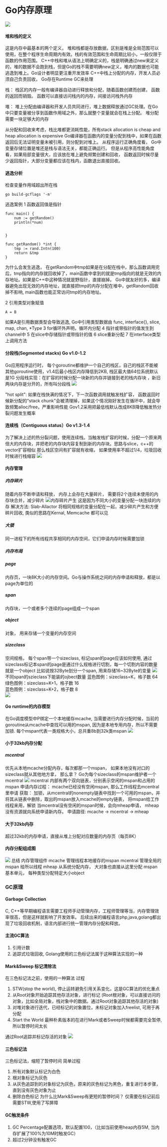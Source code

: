 # Go内存原理


![](https://z3.ax1x.com/2021/07/29/WHSuM6.jpg)

#### 堆和栈的定义
这是内存中最基本的两个定义， 堆和栈都是存放数据，区别是堆是全局范围可以使用，在整个程序生命周期内有效。栈的有效范围和生命周期比较小，一般仅限于函数的作用范围。
C++中栈和堆从语法上明确定义的，栈是明确通过new来定义的，堆的数据不会跑到栈，但是Go的栈不需要明确new定义，堆内的数据也可能逃逸到堆上。Go设计者明显更注重开发效率
C++中栈上分配的内存，开发人员必须自己负责回收， Go存在Runtime GC来处理

栈： 
栈区的内存一般有编译器自动进行释放和分配，随着函数创建而创建， 函数的返回而销毁。
函数可以直接访问栈内的内存，间接访问栈外内存

堆：
堆上分配由编译器和开发人员共同进行，堆上数据释放通过GC处理。在Go中只要变量被分享到函数作用域之外，那么就整个变量就会在栈上分配。
堆分配需要一块足够大的内存

从分配和回收来考虑，栈比堆都更消耗性能，所有stack allocation is cheap and heap allocation is expensive
Go编译器在函数内的变量分配到栈中，如果在函数返回后无法证明变量未被引用，则分配到对堆上。
从程序运行正确角度看， Go中变量存储位置是堆还是栈与语法无关，都能正确运行。
但是从程序高性能角度看，如果局部变量很大，应该放在堆上避免频繁创建和回收， 函数返回时候尽量少返回指针，大部分变量都应该在栈内，函数退出直接回收。

#### 逃逸分析
检查变量作用域超出所在栈
``` golang
go build-gcflags '-m'
```
逃逸案例
1 函数返回值是指针
``` golang 
func main() {
    num := getRandom()
    println(*num)
    
    
}

func getRandom() *int {
    tmp := rand.Intn(100)
    return &tmp
}
```
为什么会发生逃逸， 在getRandom中tmp如果是在分配在栈中，那么函数调用完后，tmp指向的内存就回收掉了，main函数中拿到的就是tmp指向的就是无效的内存地址。如果是C++中这种情况就是野指针，直接崩掉。
Go中就友好的多，编译器避免出现无效的内存地址，就直接把tmp的内存分配在堆中，getRandom回收掉不影响, main函数也能正常访问tmp的内存地址。

2 引用类型对象赋值
``` golang
A = B
```
如果A是引用数据类型会导致逃逸, Go中引用类型数据由 func, interface{}, slice, map, chan, *Type
3 for循环外声明，循环内分配
4 指针或带指针的值发生到channel中
5 在slice中存储指针或带指针的值
6 slice重新分配
7 在interface类型上调用方法

#### 分段栈(Segmented stacks) Go v1.0-1.2
Go应用程序运行时， 每个goroutine都维护一个自己的栈区，自己的栈区不能被其他goroutine使用，v1.4后最小栈区内存降低到2KB, 栈区最大值64位系统默认是1G
分段栈实现：在扩容的时候分配一块新的内存并链接到老的栈内存块 ，新旧两块内存是分开的，所有叫分段栈
![](https://z3.ax1x.com/2021/07/29/WqKvKf.png)

"hot split": 如果在栈快满的情况下，下一次函数调用就触发栈扩容， 函数返回时候新分配的"stack chunk"会被清理掉，如果这个情况刚好发生在循环中，就会导致频繁alloc/free，严重影响性能
Gov1.2采用把最低栈默认改成8KB降低触发热分裂问题发生概率

#### 连续栈（Contiguous status）Go v1.3-1.4
为了解决上述的热分裂问题，使用连续栈。当触发栈扩容的时候，分配一个原来两倍大的内存块，并把老的内存块内容复制到新的内存块。思路与slice，c++的vector扩容相似
那么栈区空间有扩容就有收缩， 如果使用率不超过1/4，垃圾回收时候进行栈缩容
![](https://z3.ax1x.com/2021/07/31/WjHL11.png)


#### 内存管理
##### 内存碎片
随着内存不断申请和释放， 内存上会存在大量碎片， 需要将2个连续未使用的内存块合并，减少碎片
![内存碎片产生](https://z3.ax1x.com/2021/08/02/f9jC79.png)
这是因为不同大小的变量分配一块连续的内存
解决方法: Slab-Allactor 将相同规格的变量分配在一起，减少碎片产生和方便碎片回收, 类似的思路在Kernal, Memcache 都可以见
##### 大锁
同一进程下的所有线程共享相同的内存空间，它们申请内存时候需要加锁
##### 内存布局
##### page
内存页，一块8K大小的内存空间。Go与操作系统之间的内存申请和释放，都是以page为单位的
##### span
内存块，一个或者多个连续的page组成一个span
##### object
对象， 用来存储一个变量的内存空间
##### sizeclass
空间规格， 每个span带一个sizeclass, 标记span的page应该如何使用, 通过sizeclass标记本span的page是通过什么规格进行切割，每一个切割内容的数量就是一个object
比如说按32Byte划分一个span, 用来存储16~32Byte的变量
![](https://z3.ax1x.com/2021/08/02/fCSuxP.png)
不同span的szieclass下能装的ojbect数量
蓝色图例：sizeclass=K，格子数 64    
绿色图例：sizeclass=K+1，格子数 16    
蓝色图例：sizeclass=K+2，格子数 8    
![](https://z3.ax1x.com/2021/08/02/fCSra4.jpg)

#### Go runtime的内存模型
在Go调度模型中P绑定一个本地缓存mcache, 当需要进行内存分配时候，当前的goroutine从mcache中查找可以用的mspan, 因为是本地专用内存，所以不需要加锁.
每个mspan代表一类规格大小，总共重8b到32k类mspan
![](https://z3.ax1x.com/2021/08/03/fCORXD.png)
#### 小于32kb内存分配
##### mcentral
优先从本地mcache分配内存，每次都那一个mspan， 如果本地没有对口的sizeclass就从其他地方拿， 那么拿？ Go为每个sizeclass的mspan维护者一个mcentral
![](https://z3.ax1x.com/2021/08/03/fCzExx.png)
mcentral 内部有两个双向链表，分别表示空闲的mspan和占用的mspan
申请内存过程： mcache已经没有空闲mspan, 那么工作线程去mcentral里申请 
获取： 加锁，从mcentral的nonempty链表中找到一个可用的mspan，并将其从链表中删除，取出的mspan放入mcache的empty链表， 将mspan给工作线程来用，解锁
当mcentral没有空闲的mspan时候，会向mheap申请， mheap没有资源就向系统申请新内存。
申请路径: mcache -> mcentral -> mheap

#### 大于32kb内存
超过32kb的内存申请，直接从堆上分配对应数量的内存页（每页8K）

#### 内存分配组成图
![](https://z3.ax1x.com/2021/08/05/fe3UaR.png)
总结
内存管理组件
mcache  管理线程本地缓存的mspan
mcentral 管理全局的mspan 给所以线程
mheap 从系统分配内存， 大对象也直接从这里分配 
mspan 基本单元， 每种类型分配特定大小object

### GC原理
#### Garbage Collection
C, C++等早期编程语言需要工程师手动管理内存，工程师管理等当，内存管理效率很高，但是这样就影响了开发效率。
后续出来的编程语言php,java,golang都出现了垃圾回收机制，语言内部进行统一管理内存分配和释放。

#### 主流GC算法
1. 引用计数
2. 追踪式垃圾回收, Golang使用的三色标记法属于这种算法实现的一种

#### Mark&Sweep 标记清除法
在三色标记法之前，使用的一种算法
过程
1. STW(stop the world), 停止运转避免引用关系变化，这是GC算法的优化重点
2. 从Root对象开始追踪其他存活对象，进行标记
(Root根对象，可以直接访问的对象，比如全局对象，栈对象中的数据。通过Root对象追踪其他存活的对象)
3. 对堆对象进行迭代，已经标记的对象置位，未标记对象加入freelist, 可用于再分配
4. Start the World
最种朴素版本的在进行Mark或者Sweep时候都需要完全暂停,所以暂停时间太长 

通过Root追踪并标记存活的对象
![](https://z3.ax1x.com/2021/08/06/fuc1v8.png)

#### 三色标记法
三色标记法，缩短了暂停时间
简单过程
1. 所有对象默认标记为白色
2. 根对象标记为灰色
3. 从灰色追踪到的对象标记为灰色，原来的灰色标记为黑色，重复进行本步骤，直到没有灰色对象为止
4. 删除白色标记
为什么比Mark&Sweep有更短的暂停时间？
仅需要在标记前后需要STW,使用了写屏障

#### GC触发条件
1. GC Percentage配置选项，默认配置100，（比如当前使用heap内存5M, 当内存扩展了100%为10M时触发GC）
2. 超过2分钟没有触发GC



